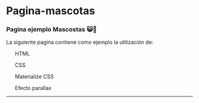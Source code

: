 ﻿# Pagina-mascotas
 
<h3> Pagina ejemplo Mascostas 😺🐶</h3>

<div>
  La siguiente pagina contiene como ejemplo la utilización de:
<br>
 <ul>
   <p> HTML </p>
      <p> CSS </p>
         <p> Materialize CSS </p>
            <p> Efecto parallax </p>
 </ul>
   <hr>
</div>  
  

